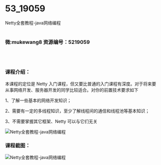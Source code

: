 # 53_19059
Netty全套教程-java网络编程
<br/></br>
<h3>微:mukewang8 资源编号：5219059</h3>
<br/></br>
<h3>课程介绍：</h3>
<p>本课程的定位是 <a title="查看与 Netty 相关的文章" target="_blank">Netty</a> 入门课程，但又要比普通的入门课程有深度。对于将来要从事网络开发、服务器开发的同学比较适合。对你的前置技术要求如下</p>
<p>1、了解一些基本的网络开发知识；</p>
<p>2、需要有一定的多线程知识，至少了解线程间的通信和线程池等基本知识；</p>
<p>3、不需要掌握其它框架、Netty 可以与它们无关</p>
<p><img src="https://www.ko996.com/wp-content/uploads/img/2021/03/3.jpg" alt="Netty全套教程-java网络编程"></p>
<div class="info-desc">
<h3>课程截图：</h3>
<p><img src="https://www.ko996.com/wp-content/uploads/img/2021/03/2-70.png" alt="Netty全套教程-java网络编程"></p>


			
</div>
